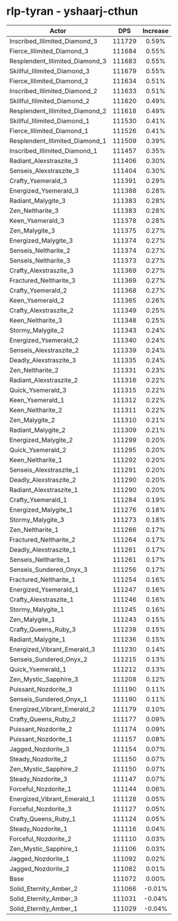 # rlp-tyran - yshaarj-cthun
| Actor | DPS | Increase |
|---|:---:|:---:|
|Inscribed_Illimited_Diamond_3|111729|0.59%|
|Fierce_Illimited_Diamond_3|111684|0.55%|
|Resplendent_Illimited_Diamond_3|111683|0.55%|
|Skillful_Illimited_Diamond_3|111679|0.55%|
|Fierce_Illimited_Diamond_2|111634|0.51%|
|Inscribed_Illimited_Diamond_2|111633|0.51%|
|Skillful_Illimited_Diamond_2|111620|0.49%|
|Resplendent_Illimited_Diamond_2|111618|0.49%|
|Skillful_Illimited_Diamond_1|111530|0.41%|
|Fierce_Illimited_Diamond_1|111526|0.41%|
|Resplendent_Illimited_Diamond_1|111509|0.39%|
|Inscribed_Illimited_Diamond_1|111457|0.35%|
|Radiant_Alexstraszite_3|111406|0.30%|
|Senseis_Alexstraszite_3|111404|0.30%|
|Crafty_Ysemerald_3|111391|0.29%|
|Energized_Ysemerald_3|111388|0.28%|
|Radiant_Malygite_3|111383|0.28%|
|Zen_Neltharite_3|111383|0.28%|
|Keen_Ysemerald_3|111378|0.28%|
|Zen_Malygite_3|111375|0.27%|
|Energized_Malygite_3|111374|0.27%|
|Senseis_Neltharite_2|111374|0.27%|
|Senseis_Neltharite_3|111373|0.27%|
|Crafty_Alexstraszite_3|111369|0.27%|
|Fractured_Neltharite_3|111369|0.27%|
|Crafty_Ysemerald_2|111368|0.27%|
|Keen_Ysemerald_2|111365|0.26%|
|Crafty_Alexstraszite_2|111349|0.25%|
|Keen_Neltharite_3|111348|0.25%|
|Stormy_Malygite_2|111343|0.24%|
|Energized_Ysemerald_2|111340|0.24%|
|Senseis_Alexstraszite_2|111339|0.24%|
|Deadly_Alexstraszite_3|111335|0.24%|
|Zen_Neltharite_2|111331|0.23%|
|Radiant_Alexstraszite_2|111316|0.22%|
|Quick_Ysemerald_3|111315|0.22%|
|Keen_Ysemerald_1|111312|0.22%|
|Keen_Neltharite_2|111311|0.22%|
|Zen_Malygite_2|111310|0.21%|
|Radiant_Malygite_2|111309|0.21%|
|Energized_Malygite_2|111299|0.20%|
|Quick_Ysemerald_2|111295|0.20%|
|Keen_Neltharite_1|111292|0.20%|
|Senseis_Alexstraszite_1|111291|0.20%|
|Deadly_Alexstraszite_2|111290|0.20%|
|Radiant_Alexstraszite_1|111290|0.20%|
|Crafty_Ysemerald_1|111284|0.19%|
|Energized_Malygite_1|111276|0.18%|
|Stormy_Malygite_3|111273|0.18%|
|Zen_Neltharite_1|111266|0.17%|
|Fractured_Neltharite_2|111264|0.17%|
|Deadly_Alexstraszite_1|111261|0.17%|
|Senseis_Neltharite_1|111261|0.17%|
|Senseis_Sundered_Onyx_3|111256|0.17%|
|Fractured_Neltharite_1|111254|0.16%|
|Energized_Ysemerald_1|111247|0.16%|
|Crafty_Alexstraszite_1|111246|0.16%|
|Stormy_Malygite_1|111245|0.16%|
|Zen_Malygite_1|111243|0.15%|
|Crafty_Queens_Ruby_3|111238|0.15%|
|Radiant_Malygite_1|111236|0.15%|
|Energized_Vibrant_Emerald_3|111230|0.14%|
|Senseis_Sundered_Onyx_2|111215|0.13%|
|Quick_Ysemerald_1|111212|0.13%|
|Zen_Mystic_Sapphire_3|111208|0.12%|
|Puissant_Nozdorite_3|111190|0.11%|
|Senseis_Sundered_Onyx_1|111190|0.11%|
|Energized_Vibrant_Emerald_2|111179|0.10%|
|Crafty_Queens_Ruby_2|111177|0.09%|
|Puissant_Nozdorite_2|111174|0.09%|
|Puissant_Nozdorite_1|111157|0.08%|
|Jagged_Nozdorite_3|111154|0.07%|
|Steady_Nozdorite_2|111150|0.07%|
|Zen_Mystic_Sapphire_2|111150|0.07%|
|Steady_Nozdorite_3|111147|0.07%|
|Forceful_Nozdorite_1|111144|0.06%|
|Energized_Vibrant_Emerald_1|111128|0.05%|
|Forceful_Nozdorite_3|111127|0.05%|
|Crafty_Queens_Ruby_1|111124|0.05%|
|Steady_Nozdorite_1|111116|0.04%|
|Forceful_Nozdorite_2|111110|0.03%|
|Zen_Mystic_Sapphire_1|111106|0.03%|
|Jagged_Nozdorite_1|111092|0.02%|
|Jagged_Nozdorite_2|111082|0.01%|
|Base|111072|0.00%|
|Solid_Eternity_Amber_2|111066|-0.01%|
|Solid_Eternity_Amber_3|111031|-0.04%|
|Solid_Eternity_Amber_1|111029|-0.04%|
